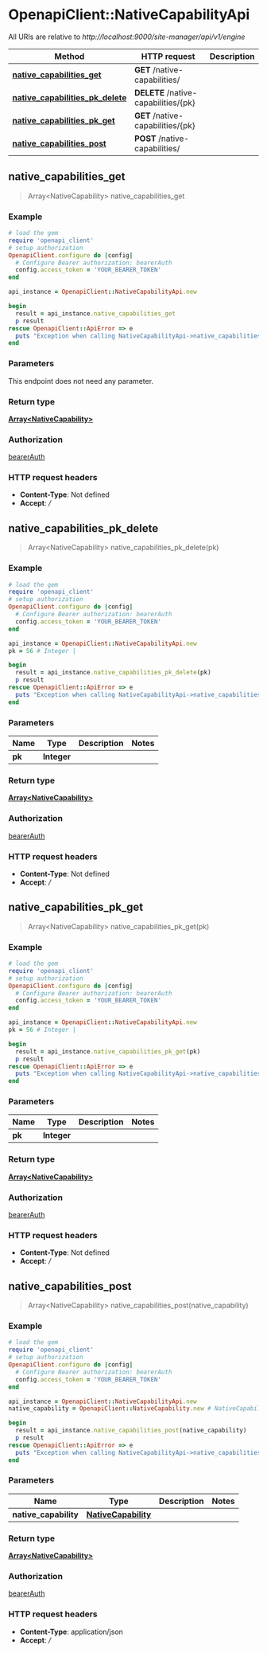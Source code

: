 # OpenapiClient::NativeCapabilityApi

All URIs are relative to *http://localhost:9000/site-manager/api/v1/engine*

Method | HTTP request | Description
------------- | ------------- | -------------
[**native_capabilities_get**](NativeCapabilityApi.md#native_capabilities_get) | **GET** /native-capabilities/ | 
[**native_capabilities_pk_delete**](NativeCapabilityApi.md#native_capabilities_pk_delete) | **DELETE** /native-capabilities/{pk} | 
[**native_capabilities_pk_get**](NativeCapabilityApi.md#native_capabilities_pk_get) | **GET** /native-capabilities/{pk} | 
[**native_capabilities_post**](NativeCapabilityApi.md#native_capabilities_post) | **POST** /native-capabilities/ | 



## native_capabilities_get

> Array&lt;NativeCapability&gt; native_capabilities_get



### Example

```ruby
# load the gem
require 'openapi_client'
# setup authorization
OpenapiClient.configure do |config|
  # Configure Bearer authorization: bearerAuth
  config.access_token = 'YOUR_BEARER_TOKEN'
end

api_instance = OpenapiClient::NativeCapabilityApi.new

begin
  result = api_instance.native_capabilities_get
  p result
rescue OpenapiClient::ApiError => e
  puts "Exception when calling NativeCapabilityApi->native_capabilities_get: #{e}"
end
```

### Parameters

This endpoint does not need any parameter.

### Return type

[**Array&lt;NativeCapability&gt;**](NativeCapability.md)

### Authorization

[bearerAuth](../README.md#bearerAuth)

### HTTP request headers

- **Content-Type**: Not defined
- **Accept**: */*


## native_capabilities_pk_delete

> Array&lt;NativeCapability&gt; native_capabilities_pk_delete(pk)



### Example

```ruby
# load the gem
require 'openapi_client'
# setup authorization
OpenapiClient.configure do |config|
  # Configure Bearer authorization: bearerAuth
  config.access_token = 'YOUR_BEARER_TOKEN'
end

api_instance = OpenapiClient::NativeCapabilityApi.new
pk = 56 # Integer | 

begin
  result = api_instance.native_capabilities_pk_delete(pk)
  p result
rescue OpenapiClient::ApiError => e
  puts "Exception when calling NativeCapabilityApi->native_capabilities_pk_delete: #{e}"
end
```

### Parameters


Name | Type | Description  | Notes
------------- | ------------- | ------------- | -------------
 **pk** | **Integer**|  | 

### Return type

[**Array&lt;NativeCapability&gt;**](NativeCapability.md)

### Authorization

[bearerAuth](../README.md#bearerAuth)

### HTTP request headers

- **Content-Type**: Not defined
- **Accept**: */*


## native_capabilities_pk_get

> Array&lt;NativeCapability&gt; native_capabilities_pk_get(pk)



### Example

```ruby
# load the gem
require 'openapi_client'
# setup authorization
OpenapiClient.configure do |config|
  # Configure Bearer authorization: bearerAuth
  config.access_token = 'YOUR_BEARER_TOKEN'
end

api_instance = OpenapiClient::NativeCapabilityApi.new
pk = 56 # Integer | 

begin
  result = api_instance.native_capabilities_pk_get(pk)
  p result
rescue OpenapiClient::ApiError => e
  puts "Exception when calling NativeCapabilityApi->native_capabilities_pk_get: #{e}"
end
```

### Parameters


Name | Type | Description  | Notes
------------- | ------------- | ------------- | -------------
 **pk** | **Integer**|  | 

### Return type

[**Array&lt;NativeCapability&gt;**](NativeCapability.md)

### Authorization

[bearerAuth](../README.md#bearerAuth)

### HTTP request headers

- **Content-Type**: Not defined
- **Accept**: */*


## native_capabilities_post

> Array&lt;NativeCapability&gt; native_capabilities_post(native_capability)



### Example

```ruby
# load the gem
require 'openapi_client'
# setup authorization
OpenapiClient.configure do |config|
  # Configure Bearer authorization: bearerAuth
  config.access_token = 'YOUR_BEARER_TOKEN'
end

api_instance = OpenapiClient::NativeCapabilityApi.new
native_capability = OpenapiClient::NativeCapability.new # NativeCapability | 

begin
  result = api_instance.native_capabilities_post(native_capability)
  p result
rescue OpenapiClient::ApiError => e
  puts "Exception when calling NativeCapabilityApi->native_capabilities_post: #{e}"
end
```

### Parameters


Name | Type | Description  | Notes
------------- | ------------- | ------------- | -------------
 **native_capability** | [**NativeCapability**](NativeCapability.md)|  | 

### Return type

[**Array&lt;NativeCapability&gt;**](NativeCapability.md)

### Authorization

[bearerAuth](../README.md#bearerAuth)

### HTTP request headers

- **Content-Type**: application/json
- **Accept**: */*


